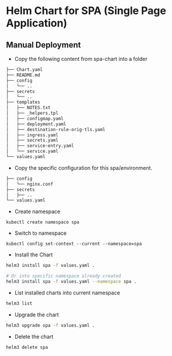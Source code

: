 # Helm Chart for SPA (Single Page Application)

## Manual Deployment

- Copy the following content from spa-chart into a folder

```txt
├── Chart.yaml
├── README.md
├── config
│   └── ..
├── secrets
│   └── ..
├── templates
│   ├── NOTES.txt
│   ├── _helpers.tpl
│   ├── configmap.yaml
│   ├── deployment.yaml
│   ├── destination-rule-orig-tls.yaml
│   ├── ingress.yaml
│   ├── secrets.yaml
│   ├── service-entry.yaml
│   └── service.yaml
└── values.yaml
```

- Copy the specific configuration for this spa/environment.

```txt
├── config
│   └── nginx.conf
├── secrets
│   ├── ..
└── values.yaml
```

- Create namespace

```
kubectl create namespace spa
```

- Switch to namespace

```
kubectl config set-context --current --namespace=spa
```

- Install the Chart

```bash
helm3 install spa -f values.yaml .

# Or into specific namespace already created
helm3 install spa -f values.yaml --namespace spa .
```

- List installed charts into current namespace

```bash
helm3 list
```

- Upgrade the chart

```bash
helm3 upgrade spa -f values.yaml .
```

- Delete the chart

```bash
helm3 delete spa
```